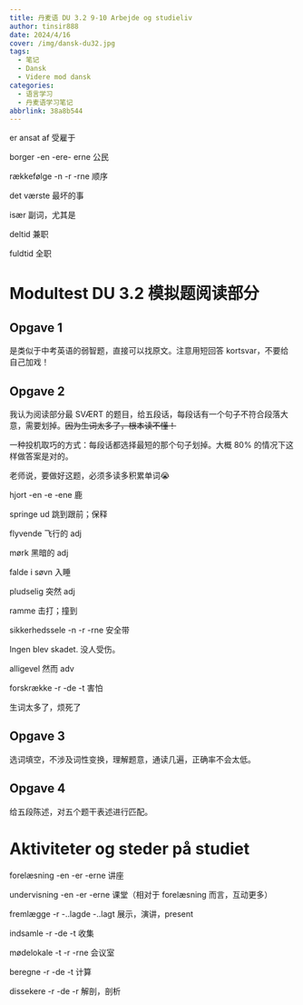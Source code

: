 ```yaml
---
title: 丹麦语 DU 3.2 9-10 Arbejde og studieliv
author: tinsir888
date: 2024/4/16
cover: /img/dansk-du32.jpg
tags:
  - 笔记
  - Dansk
  - Videre mod dansk
categories:
  - 语言学习
  - 丹麦语学习笔记
abbrlink: 38a8b544
---
```


er ansat af 受雇于

borger -en -ere- erne 公民

rækkefølge -n -r -rne 顺序

det værste 最坏的事

især 副词，尤其是

deltid 兼职

fuldtid 全职

# Modultest DU 3.2 模拟题阅读部分

## Opgave 1

是类似于中考英语的弱智题，直接可以找原文。注意用短回答 kortsvar，不要给自己加戏！

## Opgave 2

我认为阅读部分最 SVÆRT 的题目，给五段话，每段话有一个句子不符合段落大意，需要划掉。~~因为生词太多了，根本读不懂！~~

一种投机取巧的方式：每段话都选择最短的那个句子划掉。大概 80% 的情况下这样做答案是对的。

老师说，要做好这题，必须多读多积累单词:sob:

hjort -en -e -ene 鹿

springe ud 跳到跟前；保释

flyvende 飞行的 adj

mørk 黑暗的 adj

falde i søvn 入睡

pludselig 突然 adj

ramme 击打；撞到

sikkerhedssele -n -r -rne 安全带

Ingen blev skadet. 没人受伤。

alligevel 然而 adv

forskrække -r -de -t 害怕

生词太多了，烦死了

## Opgave 3

选词填空，不涉及词性变换，理解题意，通读几遍，正确率不会太低。

## Opgave 4

给五段陈述，对五个题干表述进行匹配。

# Aktiviteter og steder på studiet

forelæsning -en -er -erne 讲座

undervisning -en -er -erne 课堂（相对于 forelæsning 而言，互动更多）

fremlægge -r -..lagde -..lagt 展示，演讲，present

indsamle -r -de -t 收集

mødelokale -t -r -rne 会议室

beregne -r -de -t 计算

dissekere -r -de -r 解剖，剖析
